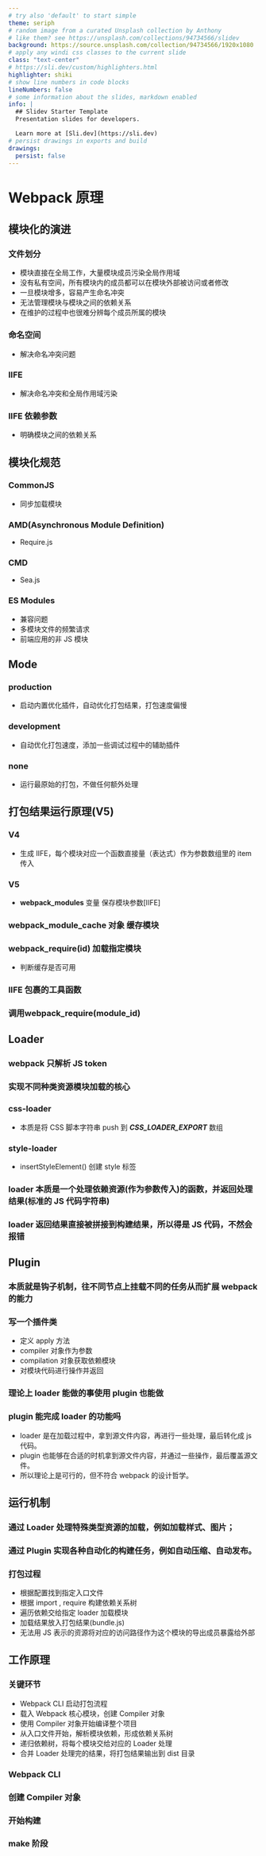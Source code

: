 ```yaml
---
# try also 'default' to start simple
theme: seriph
# random image from a curated Unsplash collection by Anthony
# like them? see https://unsplash.com/collections/94734566/slidev
background: https://source.unsplash.com/collection/94734566/1920x1080
# apply any windi css classes to the current slide
class: "text-center"
# https://sli.dev/custom/highlighters.html
highlighter: shiki
# show line numbers in code blocks
lineNumbers: false
# some information about the slides, markdown enabled
info: |
  ## Slidev Starter Template
  Presentation slides for developers.

  Learn more at [Sli.dev](https://sli.dev)
# persist drawings in exports and build
drawings:
  persist: false
---
```


# Webpack 原理

## 模块化的演进

### 文件划分

- 模块直接在全局工作，大量模块成员污染全局作用域
- 没有私有空间，所有模块内的成员都可以在模块外部被访问或者修改
- 一旦模块增多，容易产生命名冲突
- 无法管理模块与模块之间的依赖关系
- 在维护的过程中也很难分辨每个成员所属的模块

### 命名空间

- 解决命名冲突问题

### IIFE

- 解决命名冲突和全局作用域污染

### IIFE 依赖参数

- 明确模块之间的依赖关系

## 模块化规范

### CommonJS

- 同步加载模块

### AMD(Asynchronous Module Definition)

- Require.js

### CMD

- Sea.js

### ES Modules

- 兼容问题
- 多模块文件的频繁请求
- 前端应用的非 JS 模块

## Mode

### production

- 启动内置优化插件，自动优化打包结果，打包速度偏慢

### development

- 自动优化打包速度，添加一些调试过程中的辅助插件

### none

- 运行最原始的打包，不做任何额外处理

## 打包结果运行原理(V5)

### V4

- 生成 IIFE，每个模块对应一个函数直接量（表达式）作为参数数组里的 item 传入

### V5

- **webpack_modules** 变量 保存模块参数[IIFE]

### **webpack_module_cache** 对象 缓存模块

### **webpack_require**(id) 加载指定模块

- 判断缓存是否可用

### IIFE 包裹的工具函数

### 调用**webpack_require**(module_id)

## Loader

### webpack 只解析 JS token

### 实现不同种类资源模块加载的核心

### css-loader

- 本质是将 CSS 脚本字符串 push 到 **_CSS_LOADER_EXPORT_** 数组

### style-loader

- insertStyleElement() 创建 style 标签

### loader 本质是一个处理依赖资源(作为参数传入)的函数，并返回处理结果(标准的 JS 代码字符串)

### loader 返回结果直接被拼接到构建结果，所以得是 JS 代码，不然会报错

## Plugin

### 本质就是钩子机制，往不同节点上挂载不同的任务从而扩展 webpack 的能力

### 写一个插件类

- 定义 apply 方法
- compiler 对象作为参数
- compilation 对象获取依赖模块
- 对模块代码进行操作并返回

### 理论上 loader 能做的事使用 plugin 也能做

### plugin 能完成 loader 的功能吗

- loader 是在加载过程中，拿到源文件内容，再进行一些处理，最后转化成 js 代码。
- plugin 也能够在合适的时机拿到源文件内容，并通过一些操作，最后覆盖源文件。
- 所以理论上是可行的，但不符合 webpack 的设计哲学。

## 运行机制

### 通过 Loader 处理特殊类型资源的加载，例如加载样式、图片；

### 通过 Plugin 实现各种自动化的构建任务，例如自动压缩、自动发布。

### 打包过程

- 根据配置找到指定入口文件
- 根据 import , require 构建依赖关系树
- 遍历依赖交给指定 loader 加载模块
- 加载结果放入打包结果(bundle.js)
- 无法用 JS 表示的资源将对应的访问路径作为这个模块的导出成员暴露给外部

## 工作原理

### 关键环节

- Webpack CLI 启动打包流程
- 载入 Webpack 核心模块，创建 Compiler 对象
- 使用 Compiler 对象开始编译整个项目
- 从入口文件开始，解析模块依赖，形成依赖关系树
- 递归依赖树，将每个模块交给对应的 Loader 处理
- 合并 Loader 处理完的结果，将打包结果输出到 dist 目录

### Webpack CLI

### 创建 Compiler 对象

### 开始构建

### make 阶段
